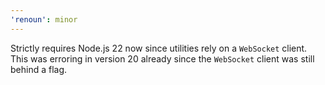 ```yaml
---
'renoun': minor
---
```


Strictly requires Node.js 22 now since utilities rely on a `WebSocket` client. This was erroring in version 20 already since the `WebSocket` client was still behind a flag.

